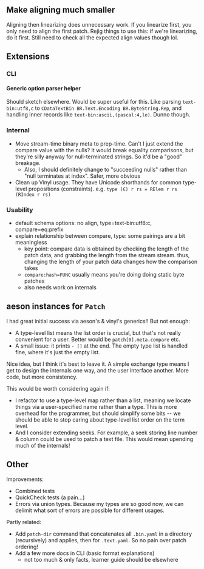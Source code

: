 ## Make aligning much smaller
Aligning then linearizing does unnecessary work. If you linearize first, you
only need to align the first patch. Rejig things to use this: if we're
linearizing, do it first. Still need to check all the expected align values
though lol.

## Extensions
### CLI
#### Generic option parser helper
Should sketch elsewhere. Would be super useful for this. Like parsing
`text-bin:utf8,c` to `CDataTextBin BR.Text.Encoding BR.ByteString.Rep`, and
handling inner records like `text-bin:ascii,(pascal:4,le)`. Dunno though.

### Internal
  * Move stream-time binary meta to prep-time. Can't I just extend the compare
    value with the nulls? It would break equality comparisons, but they're silly
    anyway for null-terminated strings. So it'd be a "good" breakage.
    * Also, I should definitely change to "succeeding nulls" rather than "null
      terminates at index". Safer, more obvious
  * Clean up Vinyl usage. They have Unicode shorthands for common type-level
    propositions (constraints). e.g. `type (∈) r rs = RElem r rs (RIndex r rs)`

### Usability
  * default schema options: no align, type=text-bin:utf8:c, compare=eq:prefix
  * explain relationship between compare, type: some pairings are a bit
    meaningless
    * key point: compare data is obtained by checking the length of the patch
      data, and grabbing the length from the stream stream. thus, changing the
      length of your patch data changes how the comparison takes 
    * `compare:hash=FUNC` usually means you're doing doing static byte patches
    * also needs work on internals

## aeson instances for `Patch`
I had great initial success via aeson's & vinyl's generics!! But not enough:

  * A type-level list means the list order is crucial, but that's not really
    convenient for a user. Better would be `patch[0].meta.compare` etc.
  * A small issue: it prints `- []` at the end. The empty type list is handled
    fine, where it's just the empty list.

Nice idea, but I think it's best to leave it. A simple exchange type means I get
to design the internals one way, and the user interface another. More code, but
more consistency.

This would be worth considering again if:

  * I refactor to use a type-level map rather than a list, meaning we locate
    things via a user-specified name rather than a type. This is more overhead
    for the programmer, but should simplify some bits -- we should be able to
    stop caring about type-level list order on the term level.
  * And I consider extending seeks. For example, a seek storing line number &
    column could be used to patch a text file. This would mean upending much of
    the internals!

## Other
Improvements:

  * Combined tests
  * QuickCheck tests (a pain...)
  * Errors via union types. Because my types are so good now, we can delimit
    what sort of errors are possible for different usages.

Partly related:

  * Add `patch-dir` command that concatenates all `.bin.yaml` in a directory
    (recursively) and applies, then for `.text.yaml`. So no pain over patch
    ordering!
  * Add a few more docs in CLI (basic format explanations)
    * not too much & only facts, learner guide should be elsewhere
